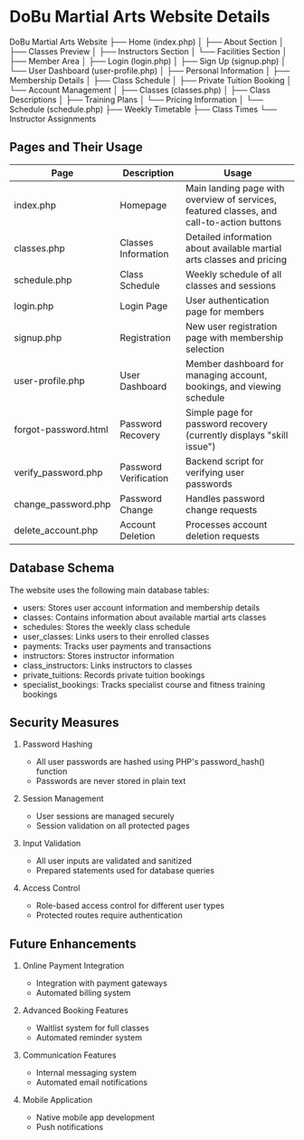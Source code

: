 # DoBu Martial Arts Website Details

DoBu Martial Arts Website
├── Home (index.php)
│ ├── About Section
│ ├── Classes Preview
│ ├── Instructors Section
│ └── Facilities Section
│
├── Member Area
│ ├── Login (login.php)
│ ├── Sign Up (signup.php)
│ └── User Dashboard (user-profile.php)
│ ├── Personal Information
│ ├── Membership Details
│ ├── Class Schedule
│ ├── Private Tuition Booking
│ └── Account Management
│
├── Classes (classes.php)
│ ├── Class Descriptions
│ ├── Training Plans
│ └── Pricing Information
│
└── Schedule (schedule.php)
├── Weekly Timetable
├── Class Times
└── Instructor Assignments

## Pages and Their Usage

| Page | Description | Usage |
|------|-------------|--------|
| index.php | Homepage | Main landing page with overview of services, featured classes, and call-to-action buttons |
| classes.php | Classes Information | Detailed information about available martial arts classes and pricing |
| schedule.php | Class Schedule | Weekly schedule of all classes and sessions |
| login.php | Login Page | User authentication page for members |
| signup.php | Registration | New user registration page with membership selection |
| user-profile.php | User Dashboard | Member dashboard for managing account, bookings, and viewing schedule |
| forgot-password.html | Password Recovery | Simple page for password recovery (currently displays "skill issue") |
| verify_password.php | Password Verification | Backend script for verifying user passwords |
| change_password.php | Password Change | Handles password change requests |
| delete_account.php | Account Deletion | Processes account deletion requests |

## Database Schema

The website uses the following main database tables:

- users: Stores user account information and membership details
- classes: Contains information about available martial arts classes
- schedules: Stores the weekly class schedule
- user_classes: Links users to their enrolled classes
- payments: Tracks user payments and transactions
- instructors: Stores instructor information
- class_instructors: Links instructors to classes
- private_tuitions: Records private tuition bookings
- specialist_bookings: Tracks specialist course and fitness training bookings

## Security Measures

1. Password Hashing
   - All user passwords are hashed using PHP's password_hash() function
   - Passwords are never stored in plain text

2. Session Management
   - User sessions are managed securely
   - Session validation on all protected pages

3. Input Validation
   - All user inputs are validated and sanitized
   - Prepared statements used for database queries

4. Access Control
   - Role-based access control for different user types
   - Protected routes require authentication

## Future Enhancements

1. Online Payment Integration
   - Integration with payment gateways
   - Automated billing system

2. Advanced Booking Features
   - Waitlist system for full classes
   - Automated reminder system

3. Communication Features
   - Internal messaging system
   - Automated email notifications

4. Mobile Application
   - Native mobile app development
   - Push notifications
